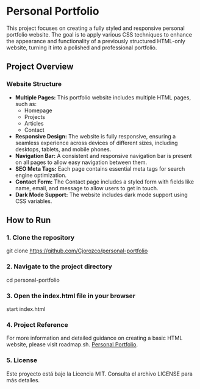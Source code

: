 # Personal Portfolio

This project focuses on creating a fully styled and responsive personal portfolio website. The goal is to apply various CSS techniques to enhance the appearance and functionality of a previously structured HTML-only website, turning it into a polished and professional portfolio.

## Project Overview

### Website Structure

- **Multiple Pages:** This portfolio website includes multiple HTML pages, such as:
  - Homepage
  - Projects
  - Articles
  - Contact
- **Responsive Design:** The website is fully responsive, ensuring a seamless experience across devices of different sizes, including desktops, tablets, and mobile phones.
- **Navigation Bar:** A consistent and responsive navigation bar is present on all pages to allow easy navigation between them.
- **SEO Meta Tags:** Each page contains essential meta tags for search engine optimization.
- **Contact Form:** The Contact page includes a styled form with fields like name, email, and message to allow users to get in touch.
- **Dark Mode Support:** The website includes dark mode support using CSS variables.

## How to Run

### 1. Clone the repository

  git clone <https://github.com/Cjorozco/personal-portfolio>

### 2. Navigate to the project directory

cd personal-portfolio

### 3. Open the index.html file in your browser

start index.html

### 4. Project Reference

For more information and detailed guidance on creating a basic HTML website, please visit roadmap.sh.
[Personal Portfolio](https://roadmap.sh/projects/portfolio-website).

### 5. License

Este proyecto está bajo la Licencia MIT. Consulta el archivo LICENSE para más detalles.

